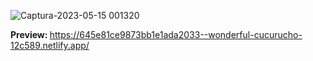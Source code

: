 ![Captura-2023-05-15 001320](https://github.com/midudev/landing-tesla/assets/1561955/7aa648fc-0824-4ad1-9a36-7b2e4d272b53)

<b> Preview: </b> https://645e81ce9873bb1e1ada2033--wonderful-cucurucho-12c589.netlify.app/
